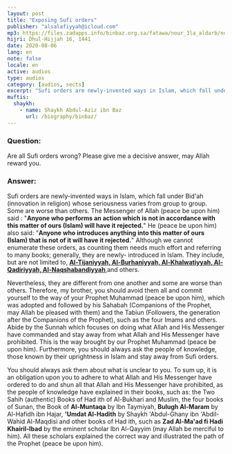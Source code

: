 ```yaml
---
layout: post
title: "Exposing Sufi orders"
publisher: "alsalafiyyah@icloud.com"
mp3: https://files.zadapps.info/binbaz.org.sa/fatawa/nour_3la_aldarb/nour_923/nour_92304.mp3
hijri: Dhul-Hijjah 16, 1441
date: 2020-08-06
lang: en
note: false
locale: en
active: audios
type: audios
category: [audios, sects]
excerpt: "Sufi orders are newly-invented ways in Islam, which fall under Bid'ah (innovation in religion) whose seriousness varies from group to group. Some are worse than others."
muftis:
  shaykh: 
    - name: Shaykh Abdul-Aziz ibn Baz
      url: /biography/binbaz/
---
```


### Question:
Are all Sufi orders wrong? Please give me a decisive answer, may Allah reward you.

### Answer:
Sufi orders are newly-invented ways in Islam, which fall under Bid'ah (innovation in religion) whose seriousness varies from group to group. Some are worse than others. The Messenger of Allah (peace be upon him) said : "**Anyone who performs an action which is not in accordance with this matter of ours (Islam) will have it rejected.**" He (peace be upon him) also said: "**Anyone who introduces anything into this matter of ours (Islam) that is not of it will have it rejected.**" Although we cannot enumerate these orders, as counting them needs much effort and referring to many books; generally, they are newly- introduced in Islam. They include, but are not limited to, [**Al-Tijaniyyah, Al-Burhaniyyah, Al-Khalwatiyyah, Al-Qadiriyyah, Al-Naqshabandiyyah**](/sects/sufism/),and others. 

Nevertheless, they are different from one another and some are worse than others. Therefore, my brother, you should avoid them all and commit yourself to the way of your Prophet Muhammad (peace be upon him), which was adopted and followed by his Sahabah (Companions of the Prophet, may Allah be pleased with them) and the Tabiun (Followers, the generation after the Companions of the Prophet), such as the four Imams and others. Abide by the Sunnah which focuses on doing what Allah and His Messenger have commanded and stay away from what Allah and His Messenger have prohibited. This is the way brought by our Prophet Muhammad (peace be upon him). Furthermore, you should always ask the people of knowledge, those known by their uprightness in Islam and stay away from Sufi orders. 

You should always ask them about what is unclear to you. To sum up, it is an obligation upon you to adhere to what Allah and His Messenger have ordered to do and shun all that Allah and His Messenger have prohibited, as the people of knowledge have explained in their books, such as: the Two Sahih (authentic) Books of Had ith of Al-Bukhari and Muslim, the four books of Sunan, the Book of **Al-Muntaqa** by Ibn Taymiyah, **Bulugh Al-Maram** by Al-Hafidh ibn Hajar, **'Umdat Al-Hadith** by Shaykh 'Abdul-Ghany ibn 'Abdil-Wahid Al-Maqdisi and other books of Had ith, such as **Zad Al-Ma'ad fi Hadi Khairil-Ibad** by the eminent scholar Ibn Al-Qayyim (may Allah be merciful to him). All these scholars explained the correct way and illustrated the path of the Prophet (peace be upon him). 
